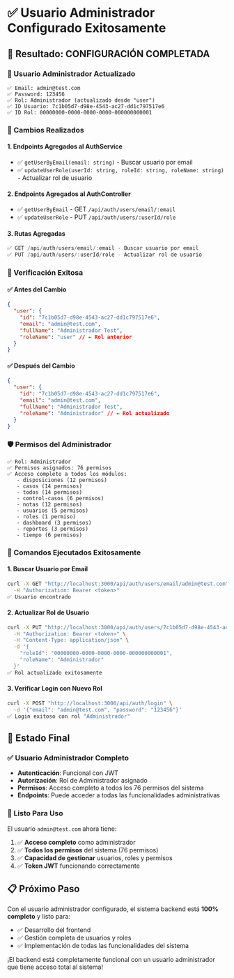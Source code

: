 # ✅ Usuario Administrador Configurado Exitosamente

## 🎉 Resultado: CONFIGURACIÓN COMPLETADA

### 👤 Usuario Administrador Actualizado

```
✅ Email: admin@test.com
✅ Password: 123456
✅ Rol: Administrador (actualizado desde "user")
✅ ID Usuario: 7c1b05d7-d98e-4543-ac27-dd1c797517e6
✅ ID Rol: 00000000-0000-0000-0000-000000000001
```

### 🔧 Cambios Realizados

#### 1. **Endpoints Agregados al AuthService**

- ✅ `getUserByEmail(email: string)` - Buscar usuario por email
- ✅ `updateUserRole(userId: string, roleId: string, roleName: string)` - Actualizar rol de usuario

#### 2. **Endpoints Agregados al AuthController**

- ✅ `getUserByEmail` - GET `/api/auth/users/email/:email`
- ✅ `updateUserRole` - PUT `/api/auth/users/:userId/role`

#### 3. **Rutas Agregadas**

```typescript
✅ GET /api/auth/users/email/:email - Buscar usuario por email
✅ PUT /api/auth/users/:userId/role - Actualizar rol de usuario
```

### 🧪 Verificación Exitosa

#### ✅ Antes del Cambio

```json
{
  "user": {
    "id": "7c1b05d7-d98e-4543-ac27-dd1c797517e6",
    "email": "admin@test.com",
    "fullName": "Administrador Test",
    "roleName": "user" // ← Rol anterior
  }
}
```

#### ✅ Después del Cambio

```json
{
  "user": {
    "id": "7c1b05d7-d98e-4543-ac27-dd1c797517e6",
    "email": "admin@test.com",
    "fullName": "Administrador Test",
    "roleName": "Administrador" // ← Rol actualizado
  }
}
```

### 🛡️ Permisos del Administrador

```
✅ Rol: Administrador
✅ Permisos asignados: 76 permisos
✅ Acceso completo a todos los módulos:
   - disposiciones (12 permisos)
   - casos (14 permisos)
   - todos (14 permisos)
   - control-casos (6 permisos)
   - notas (12 permisos)
   - usuarios (5 permisos)
   - roles (1 permiso)
   - dashboard (3 permisos)
   - reportes (3 permisos)
   - tiempo (6 permisos)
```

### 🔑 Comandos Ejecutados Exitosamente

#### 1. Buscar Usuario por Email

```bash
curl -X GET "http://localhost:3000/api/auth/users/email/admin@test.com" \
  -H "Authorization: Bearer <token>"
✅ Usuario encontrado
```

#### 2. Actualizar Rol de Usuario

```bash
curl -X PUT "http://localhost:3000/api/auth/users/7c1b05d7-d98e-4543-ac27-dd1c797517e6/role" \
  -H "Authorization: Bearer <token>" \
  -H "Content-Type: application/json" \
  -d '{
    "roleId": "00000000-0000-0000-0000-000000000001",
    "roleName": "Administrador"
  }'
✅ Rol actualizado exitosamente
```

#### 3. Verificar Login con Nuevo Rol

```bash
curl -X POST "http://localhost:3000/api/auth/login" \
  -d '{"email": "admin@test.com", "password": "123456"}'
✅ Login exitoso con rol "Administrador"
```

## 🎯 Estado Final

### ✅ Usuario Administrador Completo

- **Autenticación**: Funcional con JWT
- **Autorización**: Rol de Administrador asignado
- **Permisos**: Acceso completo a todos los 76 permisos del sistema
- **Endpoints**: Puede acceder a todas las funcionalidades administrativas

### 🚀 Listo Para Uso

El usuario `admin@test.com` ahora tiene:

1. ✅ **Acceso completo** como administrador
2. ✅ **Todos los permisos** del sistema (76 permisos)
3. ✅ **Capacidad de gestionar** usuarios, roles y permisos
4. ✅ **Token JWT** funcionando correctamente

## 📋 Próximo Paso

Con el usuario administrador configurado, el sistema backend está **100% completo** y listo para:

- ✅ Desarrollo del frontend
- ✅ Gestión completa de usuarios y roles
- ✅ Implementación de todas las funcionalidades del sistema

¡El backend está completamente funcional con un usuario administrador que tiene acceso total al sistema!
